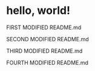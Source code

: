 # hello, world!

FIRST MODIFIED README.md

SECOND MODIFIED README.md

THIRD MODIFIED README.md

FOURTH MODIFIED README.md
